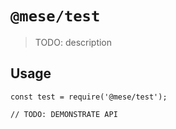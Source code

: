 # `@mese/test`

> TODO: description

## Usage

```
const test = require('@mese/test');

// TODO: DEMONSTRATE API
```
